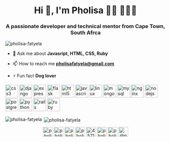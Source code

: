 <h1 align="center">Hi 👋, I'm Pholisa 👋🏾 👩🏾‍💻</h1>
<h3 align="center">A passionate developer and technical mentor from Cape Town, South Afrca</h3>

<p align="left"> <img src="https://komarev.com/ghpvc/?username=pholisa-fatyela" alt="pholisa-fatyela" /> </p>

- 💬 Ask me about **Javasript, HTML, CSS, Ruby**

- 📫 How to reach me **pholisafatyela@gmail.com**

- ⚡ Fun fact **Dog lover**

<p align="left"><img src="https://devicons.github.io/devicon/devicon.git/icons/css3/css3-original-wordmark.svg" alt="css3" width="40" height="40"/> <img src="https://devicons.github.io/devicon/devicon.git/icons/django/django-original.svg" alt="django" width="40" height="40"/> <img src="https://devicons.github.io/devicon/devicon.git/icons/express/express-original-wordmark.svg" alt="express" width="40" height="40"/> <img src="https://www.vectorlogo.zone/logos/pocoo_flask/pocoo_flask-icon.svg" alt="flask" width="40" height="40"/> <img src="https://devicons.github.io/devicon/devicon.git/icons/html5/html5-original-wordmark.svg" alt="html5" width="40" height="40"/> <img src="https://devicons.github.io/devicon/devicon.git/icons/javascript/javascript-original.svg" alt="javascript" width="40" height="40"/> <img src="https://devicons.github.io/devicon/devicon.git/icons/linux/linux-original.svg" alt="linux" width="40" height="40"/> <img src="https://devicons.github.io/devicon/devicon.git/icons/mongodb/mongodb-original-wordmark.svg" alt="mongodb" width="40" height="40"/> <img src="https://devicons.github.io/devicon/devicon.git/icons/mysql/mysql-original-wordmark.svg" alt="mysql" width="40" height="40"/> <img src="https://devicons.github.io/devicon/devicon.git/icons/nginx/nginx-original.svg" alt="nginx" width="40" height="40"/> <img src="https://devicons.github.io/devicon/devicon.git/icons/nodejs/nodejs-original-wordmark.svg" alt="nodejs" width="40" height="40"/> <img src="https://devicons.github.io/devicon/devicon.git/icons/postgresql/postgresql-original-wordmark.svg" alt="postgresql" width="40" height="40"/> <img src="https://devicons.github.io/devicon/devicon.git/icons/python/python-original.svg" alt="python" width="40" height="40"/> <img src="https://devicons.github.io/devicon/devicon.git/icons/rails/rails-original-wordmark.svg" alt="rails" width="40" height="40"/> <img src="https://devicons.github.io/devicon/devicon.git/icons/ruby/ruby-original-wordmark.svg" alt="ruby" width="40" height="40"/></p><p><img align="left" src="https://github-readme-stats.vercel.app/api/top-langs/?username=pholisa-fatyela&layout=compact&hide=html" alt="pholisa-fatyela" /></p>

<p>&nbsp;<img align="center" src="https://github-readme-stats.vercel.app/api?username=pholisa-fatyela&show_icons=true" alt="pholisa-fatyela" /></p>

<p align="center">
<a href="https://codepen.io/pholisa-fatyela" target="blank"><img align="center" src="https://cdn.jsdelivr.net/npm/simple-icons@3.0.1/icons/codepen.svg" alt="pholisa-fatyela" height="30" width="30" /></a>
<a href="https://dev.to/pholisa_fatyela" target="blank"><img align="center" src="https://cdn.jsdelivr.net/npm/simple-icons@3.0.1/icons/dev-dot-to.svg" alt="pholisa_fatyela" height="30" width="30" /></a>
<a href="https://twitter.com/pholisa_fatyela" target="blank"><img align="center" src="https://cdn.jsdelivr.net/npm/simple-icons@3.0.1/icons/twitter.svg" alt="pholisa_fatyela" height="30" width="30" /></a>
<a href="https://linkedin.com/in/pholisa-fatyela-53507b9a" target="blank"><img align="center" src="https://cdn.jsdelivr.net/npm/simple-icons@3.0.1/icons/linkedin.svg" alt="pholisa-fatyela-53507b9a" height="30" width="30" /></a>
<a href="https://stackoverflow.com/users/4571722" target="blank"><img align="center" src="https://cdn.jsdelivr.net/npm/simple-icons@3.0.1/icons/stackoverflow.svg" alt="4571722" height="30" width="30" /></a>
<a href="https://fb.com/pholisa.fatyela" target="blank"><img align="center" src="https://cdn.jsdelivr.net/npm/simple-icons@3.0.1/icons/facebook.svg" alt="pholisa.fatyela" height="30" width="30" /></a>
<a href="https://instagram.com/pholisa_fatyela" target="blank"><img align="center" src="https://cdn.jsdelivr.net/npm/simple-icons@3.0.1/icons/instagram.svg" alt="pholisa_fatyela" height="30" width="30" /></a>
<a href="https://medium.com/@pholisafatyela" target="blank"><img align="center" src="https://cdn.jsdelivr.net/npm/simple-icons@3.0.1/icons/medium.svg" alt="@pholisafatyela" height="30" width="30" /></a>
</p>
